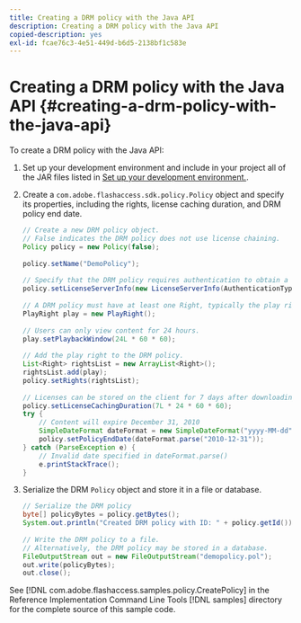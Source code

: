 ```yaml
---
title: Creating a DRM policy with the Java API
description: Creating a DRM policy with the Java API
copied-description: yes
exl-id: fcae76c3-4e51-449d-b6d5-2138bf1c583e
---
```

# Creating a DRM policy with the Java API {#creating-a-drm-policy-with-the-java-api}

To create a DRM policy with the Java API:

1. Set up your development environment and include in your project all of the JAR files listed in [Set up your development environment.](../../protecting-content/setting-up-the-sdk/setup-dev-env.md). 
1. Create a `com.adobe.flashaccess.sdk.policy.Policy` object and specify its properties, including the rights, license caching duration, and DRM policy end date. 

   ```java
   // Create a new DRM policy object.  
   // False indicates the DRM policy does not use license chaining.  
   Policy policy = new Policy(false);  
     
   policy.setName("DemoPolicy");  
     
   // Specify that the DRM policy requires authentication to obtain a license.  
   policy.setLicenseServerInfo(new LicenseServerInfo(AuthenticationType.UsernamePassword));  
     
   // A DRM policy must have at least one Right, typically the play right  
   PlayRight play = new PlayRight();  
     
   // Users can only view content for 24 hours.  
   play.setPlaybackWindow(24L * 60 * 60);  
     
   // Add the play right to the DRM policy.  
   List<Right> rightsList = new ArrayList<Right>();  
   rightsList.add(play);  
   policy.setRights(rightsList);  
     
   // Licenses can be stored on the client for 7 days after downloading  
   policy.setLicenseCachingDuration(7L * 24 * 60 * 60);  
   try {  
       // Content will expire December 31, 2010  
       SimpleDateFormat dateFormat = new SimpleDateFormat("yyyy-MM-dd");  
       policy.setPolicyEndDate(dateFormat.parse("2010-12-31"));  
   } catch (ParseException e) {  
       // Invalid date specified in dateFormat.parse()  
       e.printStackTrace();  
   } 
   
   ```

1. Serialize the DRM `Policy` object and store it in a file or database. 

   ```java
   // Serialize the DRM policy  
   byte[] policyBytes = policy.getBytes();  
   System.out.println("Created DRM policy with ID: " + policy.getId());  
         
   // Write the DRM policy to a file.   
   // Alternatively, the DRM policy may be stored in a database.  
   FileOutputStream out = new FileOutputStream("demopolicy.pol");  
   out.write(policyBytes);  
   out.close(); 
   
   ```

See [!DNL com.adobe.flashaccess.samples.policy.CreatePolicy] in the Reference Implementation Command Line Tools [!DNL samples] directory for the complete source of this sample code.
